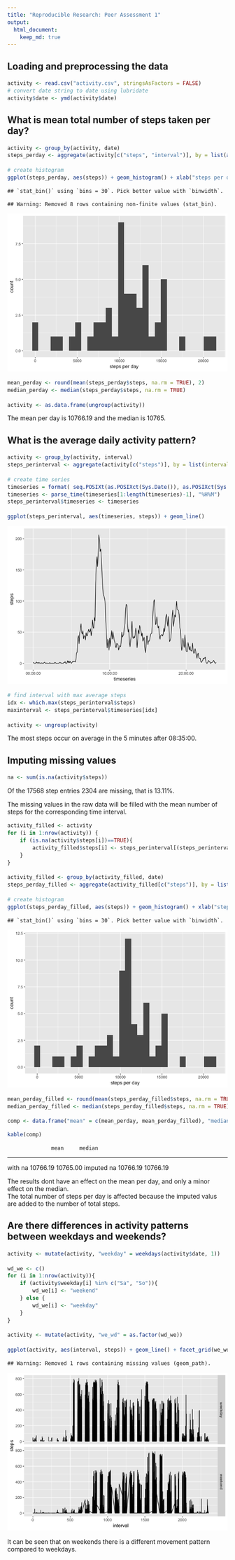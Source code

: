 ```yaml
---
title: "Reproducible Research: Peer Assessment 1"
output: 
  html_document:
    keep_md: true
---
```




## Loading and preprocessing the data

```r
activity <- read.csv("activity.csv", stringsAsFactors = FALSE)
# convert date string to date using lubridate
activity$date <- ymd(activity$date)
```



## What is mean total number of steps taken per day?

```r
activity <- group_by(activity, date)
steps_perday <- aggregate(activity[c("steps", "interval")], by = list(as.factor(activity$date)), sum)

# create histogram
ggplot(steps_perday, aes(steps)) + geom_histogram() + xlab("steps per day")
```

```
## `stat_bin()` using `bins = 30`. Pick better value with `binwidth`.
```

```
## Warning: Removed 8 rows containing non-finite values (stat_bin).
```

![](PA1_template_files/figure-html/mean_per_day-1.png)<!-- -->

```r
mean_perday <- round(mean(steps_perday$steps, na.rm = TRUE), 2)
median_perday <- median(steps_perday$steps, na.rm = TRUE)

activity <- as.data.frame(ungroup(activity))
```
The mean per day is 10766.19 and the median is 10765.

## What is the average daily activity pattern?

```r
activity <- group_by(activity, interval)
steps_perinterval <- aggregate(activity[c("steps")], by = list(interval = activity$interval), mean, na.rm = TRUE)

# create time series
timeseries = format( seq.POSIXt(as.POSIXct(Sys.Date()), as.POSIXct(Sys.Date()+1), by = "5 min"), "%H%M", tz="GMT")
timeseries <- parse_time(timeseries[1:length(timeseries)-1], "%H%M")
steps_perinterval$timeseries <- timeseries

ggplot(steps_perinterval, aes(timeseries, steps)) + geom_line()
```

![](PA1_template_files/figure-html/daily_activity_pattern-1.png)<!-- -->

```r
# find interval with max average steps
idx <- which.max(steps_perinterval$steps)
maxinterval <- steps_perinterval$timeseries[idx]

activity <- ungroup(activity)
```
The most steps occur on average in the 5 minutes after 08:35:00.


## Imputing missing values

```r
na <- sum(is.na(activity$steps))
```
Of the 17568 step entries 2304 are missing, that is 13.11%.  

The missing values in the raw data will be filled with the mean number of steps for the corresponding time interval.

```r
activity_filled <- activity
for (i in 1:nrow(activity)) {
    if (is.na(activity$steps[i])==TRUE){
        activity_filled$steps[i] <- steps_perinterval[(steps_perinterval$interval == activity$interval[i]),]$steps
    }
}

activity_filled <- group_by(activity_filled, date)
steps_perday_filled <- aggregate(activity_filled[c("steps")], by = list(as.factor(activity_filled$date)), sum)

# create histogram
ggplot(steps_perday_filled, aes(steps)) + geom_histogram() + xlab("steps per day")
```

```
## `stat_bin()` using `bins = 30`. Pick better value with `binwidth`.
```

![](PA1_template_files/figure-html/fill_nas-1.png)<!-- -->

```r
mean_perday_filled <- round(mean(steps_perday_filled$steps, na.rm = TRUE), 2)
median_perday_filled <- median(steps_perday_filled$steps, na.rm = TRUE)

comp <- data.frame("mean" = c(mean_perday, mean_perday_filled), "median" = c(median_perday, median_perday_filled), row.names = c("with na", "imputed na"))
```


```r
kable(comp)
```

                  mean     median
-----------  ---------  ---------
with na       10766.19   10765.00
imputed na    10766.19   10766.19
  
The results dont have an effect on the mean per day, and only a minor effect on the median.  
The total number of steps per day is affected because the imputed valus are added to the number of total steps.

## Are there differences in activity patterns between weekdays and weekends?

```r
activity <- mutate(activity, "weekday" = weekdays(activity$date, 1))

wd_we <- c()
for (i in 1:nrow(activity)){
    if (activity$weekday[i] %in% c("Sa", "So")){
        wd_we[i] <- "weekend"
    } else {
        wd_we[i] <- "weekday"
    }
}

activity <- mutate(activity, "we_wd" = as.factor(wd_we))

ggplot(activity, aes(interval, steps)) + geom_line() + facet_grid(we_wd ~ .)
```

```
## Warning: Removed 1 rows containing missing values (geom_path).
```

![](PA1_template_files/figure-html/day_of_the_week-1.png)<!-- -->
  
It can be seen that on weekends there is a different movement pattern compared to weekdays.
